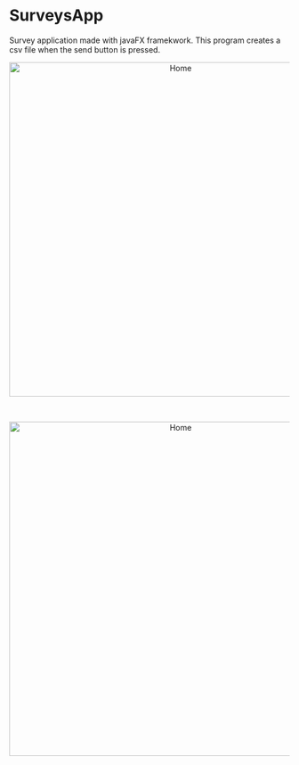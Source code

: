 # SurveysApp
Survey application made with javaFX framekwork.
This program creates a csv file when the send button is pressed.

<p align="center" >
<img align="center" alt="Home" width="600" src="https://i.postimg.cc/G2YR6523/Home.jpg"> 
</p>
<br>
<p align="center" >
<img align="center" alt="Home" width="600" src="https://i.postimg.cc/zBwMCZvh/health.jpg">
</p>
